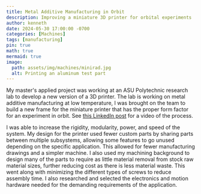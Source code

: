 ```yaml
---
title: Metal Additive Manufacturing in Orbit
description: Improving a miniature 3D printer for orbital experiments
author: kenneth
date: 2024-05-30 17:00:00 -0700
categories: [Machines]
tags: [manufacturing]
pin: true
math: true
mermaid: true
image:
  path: assets/img/machines/minirad.jpg
  alt: Printing an aluminum test part
---
```


My master's applied project was working at an ASU Polytechnic research lab to develop a new version of a 3D printer. The lab is working on metal additive manufacturing at low temperature, I was brought on the team to build a new frame for the miniature printer that has the proper form factor for an experiment in orbit. See [this LinkedIn post](https://www.linkedin.com/posts/sangram-redkar-51b316114_3dprinting-future-gas-activity-7046533777614897152-TUgq) for a video of the process. 

I was able to increase the rigidity, modularity, power, and speed of the system. My design for the printer used fewer custom parts by sharing parts between multiple subsystems, allowing some features to go unused depending on the specific application. This allowed for fewer manufacturing drawings and a simpler machine. I also used my machining background to design many of the parts to require as little material removal from stock raw material sizes, further reducing cost as there is less material waste. This went along with minimizing the different types of screws to reduce assembly time. I also researched and selected the electronics and motion hardware needed for the demanding requirements of the application.    


